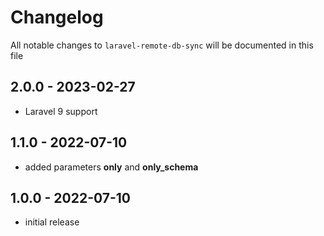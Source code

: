 # Changelog

All notable changes to `laravel-remote-db-sync` will be documented in this file

## 2.0.0 - 2023-02-27

- Laravel 9 support

## 1.1.0 - 2022-07-10

- added parameters **only** and **only_schema**

## 1.0.0 - 2022-07-10

- initial release
